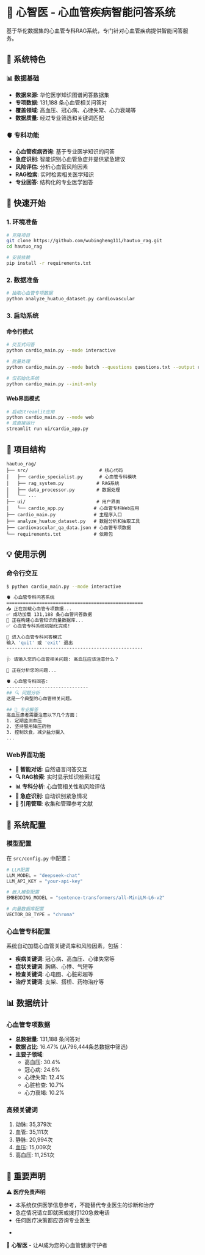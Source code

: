 # 💓 心智医 - 心血管疾病智能问答系统

基于华佗数据集的心血管专科RAG系统，专门针对心血管疾病提供智能问答服务。

## 🎯 系统特色

### 📊 数据基础
- **数据来源**: 华佗医学知识图谱问答数据集
- **专项数据**: 131,188 条心血管相关问答对
- **覆盖领域**: 高血压、冠心病、心律失常、心力衰竭等
- **数据质量**: 经过专业筛选和关键词匹配

### 🫀 专科功能
- **心血管疾病咨询**: 基于专业医学知识的问答
- **急症识别**: 智能识别心血管急症并提供紧急建议
- **风险评估**: 分析心血管风险因素
- **RAG检索**: 实时检索相关医学知识
- **专业回答**: 结构化的专业医学回答

## 🚀 快速开始

### 1. 环境准备
```bash
# 克隆项目
git clone https://github.com/wubingheng111/hautuo_rag.git
cd hautuo_rag

# 安装依赖
pip install -r requirements.txt
```

### 2. 数据准备
```bash
# 抽取心血管专项数据
python analyze_huatuo_dataset.py cardiovascular
```

### 3. 启动系统

#### 命令行模式
```bash
# 交互式问答
python cardio_main.py --mode interactive

# 批量处理
python cardio_main.py --mode batch --questions questions.txt --output results.json

# 仅初始化系统
python cardio_main.py --init-only
```

#### Web界面模式
```bash
# 启动Streamlit应用
python cardio_main.py --mode web
# 或直接运行
streamlit run ui/cardio_app.py
```

## 📁 项目结构

```
hautuo_rag/
├── src/                          # 核心代码
│   ├── cardio_specialist.py      # 心血管专科模块
│   ├── rag_system.py            # RAG系统
│   ├── data_processor.py        # 数据处理
│   └── ...
├── ui/                          # 用户界面
│   └── cardio_app.py           # 心血管专科Web应用
├── cardio_main.py              # 主程序入口
├── analyze_huatuo_dataset.py   # 数据分析和抽取工具
├── cardiovascular_qa_data.json # 心血管专项数据
└── requirements.txt            # 依赖包
```

## 💡 使用示例

### 命令行交互
```bash
$ python cardio_main.py --mode interactive

🫀 心血管专科问答系统
==================================================
📥 正在加载心血管专项数据...
✅ 成功加载 131,188 条心血管问答数据
🔧 正在构建心血管知识向量数据库...
✅ 心血管专科系统初始化完成!

💬 进入心血管专科问答模式
输入 'quit' 或 'exit' 退出
--------------------------------------------------

🩺 请输入您的心血管相关问题: 高血压应该注意什么？

🤔 正在分析您的问题...

🫀 心血管专科回答:
------------------------------
## 🔍 问题分析
这是一个典型的心血管相关问题。

## 💊 专业解答
高血压患者需要注意以下几个方面：
1. 定期监测血压
2. 坚持服用降压药物
3. 控制饮食，减少盐分摄入
...
```

### Web界面功能
- **💬 智能对话**: 自然语言问答交互
- **🔍 RAG检索**: 实时显示知识检索过程
- **📊 专科分析**: 心血管相关性和风险评估
- **🚨 急症识别**: 自动识别紧急情况
- **📎 引用管理**: 收集和管理参考文献

## 🔧 系统配置

### 模型配置
在 `src/config.py` 中配置：
```python
# LLM配置
LLM_MODEL = "deepseek-chat"
LLM_API_KEY = "your-api-key"

# 嵌入模型配置
EMBEDDING_MODEL = "sentence-transformers/all-MiniLM-L6-v2"

# 向量数据库配置
VECTOR_DB_TYPE = "chroma"
```

### 心血管专科配置
系统自动加载心血管关键词库和风险因素，包括：
- **疾病关键词**: 冠心病、高血压、心律失常等
- **症状关键词**: 胸痛、心悸、气短等
- **检查关键词**: 心电图、心脏彩超等
- **治疗关键词**: 支架、搭桥、药物治疗等

## 📊 数据统计

### 心血管专项数据
- **总数据量**: 131,188 条问答对
- **数据占比**: 16.47% (从796,444条总数据中筛选)
- **主要子领域**:
  - 高血压: 30.4%
  - 冠心病: 24.6%
  - 心律失常: 12.4%
  - 心脏检查: 10.7%
  - 心力衰竭: 10.2%

### 高频关键词
1. 动脉: 35,379次
2. 血管: 35,111次
3. 静脉: 20,994次
4. 血压: 15,009次
5. 高血压: 11,251次

## 🚨 重要声明

⚠️ **医疗免责声明**
- 本系统仅供医学信息参考，不能替代专业医生的诊断和治疗
- 急症情况请立即就医或拨打120急救电话
- 任何医疗决策都应咨询专业医生

+

💓 **心智医** - 让AI成为您的心血管健康守护者
